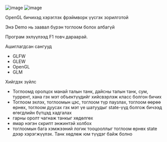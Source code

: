 
![image](http://dl.dropbox.com/u/3482121/picture/RRC/RRC-framework/stanford-bunny4.png "image")
![image](http://dl.dropbox.com/u/3482121/picture/RRC/RRC-framework/running-on-windows.png "image")

OpenGL бичихэд хэрэглэх фрэймворк үүсгэх зорилготой

Энэ Demo нь заавал бүрэн тоглоом болох албагүй

Програм эхлүүлээд F1 товч дараарай.

Ашиглагдсан сангууд
- GLFW
- GLEW
- OpenGL
- GLM

Хийгдэх зүйлс

- Тоглоомд оролцох манай талын танк, дайсны талын танк,
  сум, туррент, хана гэх мэт объектүүдийг хийсвэрлэж
  класс болгон бичих
- Тоглоом эхлэх, тоглоомын цэс, тоглоом түр паузлах,
  тоглоом өөрөө өрнөх, тоглоом дуусах гэх мэт үе шатуудыг
  state-үүд болгож бичээд өгөгдлийн бүтцэд хадгалах
- гарны оролт чагнаж танкыг хөдөлгөх
- ямар нэгэн скрипт энжинтэй холбох
- тоглоомын бага хэмжээний логик тооцооллыг тоглоом өрнөх
  state дээр хэрэгжүүлэх. Танк хөдлөж юм түүдэг байж болно

